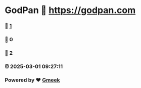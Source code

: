 # GodPan :link: https://godpan.com 
### :page_facing_up: [1](https://godpan.com/tag.html) 
### :speech_balloon: 0 
### :hibiscus: 2 
### :alarm_clock: 2025-03-01 09:27:11 
### Powered by :heart: [Gmeek](https://github.com/Meekdai/Gmeek)
